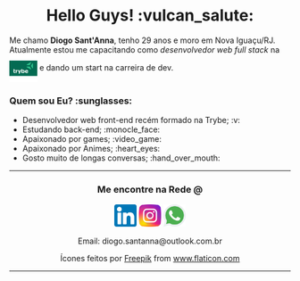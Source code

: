 <h1 align="center">Hello Guys! :vulcan_salute:</h1>

<p>
  Me chamo <strong>Diogo Sant'Anna</strong>, tenho 29 anos e moro em Nova Iguaçu/RJ.
  <br>
  Atualmente estou me capacitando como <i>desenvolvedor web full stack</i> na  <a href="https://www.betrybe.com/"><img src="trybe_img.png" align="center" width="50px"/></a> e dando um start na carreira de dev.
</p>

<h3>Quem sou Eu? :sunglasses:</h3>

<ul>
  <li>Desenvolvedor web front-end recém formado na Trybe; :v:</li>
  <li>Estudando back-end; :monocle_face:</li>
  <li>Apaixonado por games; :video_game:</li>
  <li>Apaixonado por Animes; :heart_eyes:</li>
  <li>Gosto muito de longas conversas; :hand_over_mouth:</li>
</ul>

<hr>

<h3 align="center">Me encontre na Rede <b>@</b></h3>

<p align="center">
  <a href="https://www.linkedin.com/in/diogo-santanna/" target="_blank"><img src="linkedin.png" width="40px"/></a>
  <a href="https://www.instagram.com/diiiisantanna/" target="_blank"><img src="instagram.png" width="40px"/></a>
  <a href="https://api.whatsapp.com/send?phone=5521991488742" target="_blank"><img src="whatsapp.png" width="40px"/></a>
</p>

<p align="center">Email: diogo.santanna@outlook.com.br</p>

<p align="center">
  Ícones feitos por <a href="https://www.freepik.com" title="Freepik">Freepik</a> from <a href="https://www.flaticon.com/br/" title="Flaticon">www.flaticon.com</a>
</p>

<hr>
